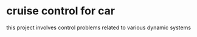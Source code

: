 # cruise control for car
this project involves control problems related to  various dynamic systems  
